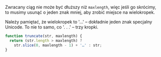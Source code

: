 Zwracany ciąg nie może być dłuższy niż `maxlength`, więc jeśli go skrócimy, to musimy usunąć o jeden znak mniej, aby zrobić miejsce na wielokropek.

Należy pamiętać, że wielokropek to '…' – dokładnie jeden znak specjalny Unicode. To nie to samo, co '. . .' – trzy kropki.

```js run demo
function truncate(str, maxlength) {
  return (str.length > maxlength) ?
    str.slice(0, maxlength - 1) + '…' : str;
}
```

